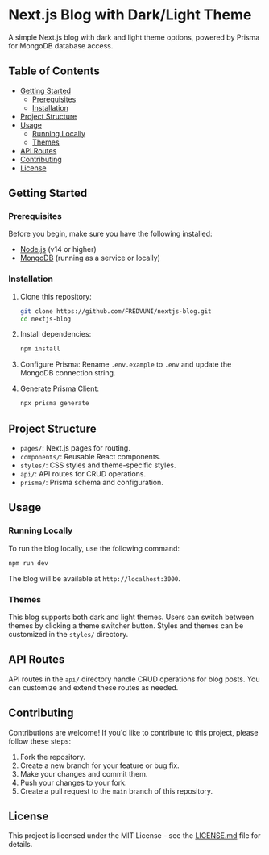 # Next.js Blog with Dark/Light Theme

A simple Next.js blog with dark and light theme options, powered by Prisma for MongoDB database access.

## Table of Contents

- [Getting Started](#getting-started)
  - [Prerequisites](#prerequisites)
  - [Installation](#installation)
- [Project Structure](#project-structure)
- [Usage](#usage)
  - [Running Locally](#running-locally)
  - [Themes](#themes)
- [API Routes](#api-routes)
- [Contributing](#contributing)
- [License](#license)

## Getting Started

### Prerequisites

Before you begin, make sure you have the following installed:

- [Node.js](https://nodejs.org/) (v14 or higher)
- [MongoDB](https://www.mongodb.com/) (running as a service or locally)

### Installation

1. Clone this repository:

   ```bash
   git clone https://github.com/FREDVUNI/nextjs-blog.git
   cd nextjs-blog
   ```

2. Install dependencies:

   ```bash
   npm install
   ```

3. Configure Prisma: Rename `.env.example` to `.env` and update the MongoDB connection string.

4. Generate Prisma Client:

   ```bash
   npx prisma generate
   ```

## Project Structure

- `pages/`: Next.js pages for routing.
- `components/`: Reusable React components.
- `styles/`: CSS styles and theme-specific styles.
- `api/`: API routes for CRUD operations.
- `prisma/`: Prisma schema and configuration.

## Usage

### Running Locally

To run the blog locally, use the following command:

```bash
npm run dev
```

The blog will be available at `http://localhost:3000`.

### Themes

This blog supports both dark and light themes. Users can switch between themes by clicking a theme switcher button. Styles and themes can be customized in the `styles/` directory.

## API Routes

API routes in the `api/` directory handle CRUD operations for blog posts. You can customize and extend these routes as needed.

## Contributing

Contributions are welcome! If you'd like to contribute to this project, please follow these steps:

1. Fork the repository.
2. Create a new branch for your feature or bug fix.
3. Make your changes and commit them.
4. Push your changes to your fork.
5. Create a pull request to the `main` branch of this repository.

## License

This project is licensed under the MIT License - see the [LICENSE.md](LICENSE.md) file for details.
```
